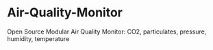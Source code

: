# Air-Quality-Monitor
Open Source Modular Air Quality Monitor: CO2, particulates, pressure, humidity, temperature
